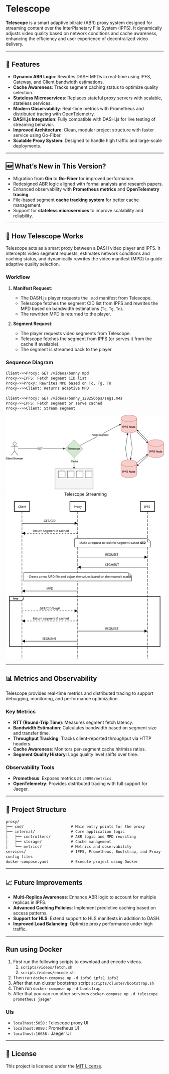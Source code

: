 # Telescope

**Telescope** is a smart adaptive bitrate (ABR) proxy system designed for streaming content over the InterPlanetary File System (IPFS). It dynamically adjusts video quality based on network conditions and cache awareness, enhancing the efficiency and user experience of decentralized video delivery.

---

## 🚀 Features

- **Dynamic ABR Logic**: Rewrites DASH MPDs in real-time using IPFS, Gateway, and Client bandwidth estimations.
- **Cache Awareness**: Tracks segment caching status to optimize quality selection.
- **Stateless Microservices**: Replaces stateful proxy servers with scalable, stateless services.
- **Modern Observability**: Real-time metrics with Prometheus and distributed tracing with OpenTelemetry.
- **DASH.js Integration**: Fully compatible with DASH.js for live testing of streaming behavior.
- **Improved Architecture**: Clean, modular project structure with faster service using Go-Fiber.
- **Scalable Proxy System**: Designed to handle high traffic and large-scale deployments.

---

## 🆕 What’s New in This Version?

- Migration from **Gin** to **Go-Fiber** for improved performance.
- Redesigned ABR logic aligned with formal analysis and research papers.
- Enhanced observability with **Prometheus metrics** and **OpenTelemetry tracing**.
- File-based segment **cache tracking system** for better cache management.
- Support for **stateless microservices** to improve scalability and reliability.

---

## 📖 How Telescope Works

Telescope acts as a smart proxy between a DASH video player and IPFS. It intercepts video segment requests, estimates network conditions and caching status, and dynamically rewrites the video manifest (MPD) to guide adaptive quality selection.

### Workflow

1. **Manifest Request**:
   - The DASH.js player requests the `.mpd` manifest from Telescope.
   - Telescope fetches the segment CID list from IPFS and rewrites the MPD based on bandwidth estimations (`Tc`, `Tg`, `Tn`).
   - The rewritten MPD is returned to the player.

2. **Segment Request**:
   - The player requests video segments from Telescope.
   - Telescope fetches the segment from IPFS (or serves it from the cache if available).
   - The segment is streamed back to the player.

### Sequence Diagram

```plaintext
Client->>Proxy: GET /videos/bunny.mpd
Proxy->>IPFS: Fetch segment CID list
Proxy->>Proxy: Rewrites MPD based on Tc, Tg, Tn
Proxy-->>Client: Returns adaptive MPD

Client->>Proxy: GET /videos/bunny_128256bps/seg1.m4s
Proxy->>IPFS: Fetch segment or serve cached
Proxy-->>Client: Stream segment
```

![](.github/assets/diagram.svg)
![](.github/assets/sequence.svg)

---

## 📊 Metrics and Observability

Telescope provides real-time metrics and distributed tracing to support debugging, monitoring, and performance optimization.

### Key Metrics

- **RTT (Round-Trip Time)**: Measures segment fetch latency.
- **Bandwidth Estimation**: Calculates bandwidth based on segment size and transfer time.
- **Throughput Tracking**: Tracks client-reported throughput via HTTP headers.
- **Cache Awareness**: Monitors per-segment cache hit/miss ratios.
- **Segment Quality History**: Logs quality level shifts over time.

### Observability Tools

- **Prometheus**: Exposes metrics at `:9090/metrics`.
- **OpenTelemetry**: Provides distributed tracing with full support for Jaeger.

---

## 📂 Project Structure

```
proxy/
├── cmd/                     # Main entry points for the proxy
├── internal/                # Core application logic
│   ├── controllers/         # ABR logic and MPD rewriting
│   ├── storage/             # Cache management
│   └── metrics/             # Metrics and observability
services/                    # IPFS, Prometheus, Bootstrap, and Proxy config files
docker-compose.yaml          # Execute project using Docker
```

---

## 📈 Future Improvements

- **Multi-Replica Awareness**: Enhance ABR logic to account for multiple replicas in IPFS.
- **Advanced Caching Policies**: Implement predictive caching based on access patterns.
- **Support for HLS**: Extend support to HLS manifests in addition to DASH.
- **Improved Load Balancing**: Optimize proxy performance under high traffic.

---

## Run using Docker

1. First run the following scripts to download and encode videos.
   1. `scripts/videos/fetch.sh`
   2. `scripts/videos/encode.sh`
2. Then run `docker-compose up -d ipfs0 ipfs1 ipfs2`
3. After that run cluster bootstrap script `scripts/cluster/bootstrap.sh`
4. Then run `docker-compose up -d bootstrap`
5. After that you can run other services `docker-compose up -d telescope prometheus jaeger`

### UIs

- `localhost:5050` : Telescope proxy UI
- `localhost:9090` : Prometheus UI
- `localhost:16686` : Jaeger UI

---

## 📜 License

This project is licensed under the [MIT License](LICENSE).
